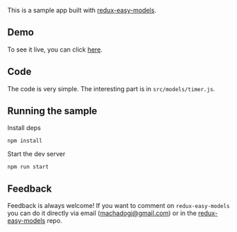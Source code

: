 This is a sample app built with [redux-easy-models](https://github.com/machadogj/redux-easy-models).

## Demo

To see it live, you can click [here](https://machadogj.github.io/redux-easy-models-sample/).

## Code

The code is very simple. The interesting part is in `src/models/timer.js`.

## Running the sample

Install deps

```
npm install
```

Start the dev server

```
npm run start
```

## Feedback

Feedback is always welcome! If you want to comment on `redux-easy-models` you can do it directly
via email (machadogj@gmail.com) or in the [redux-easy-models](https://github.com/machadogj/redux-easy-models) repo.